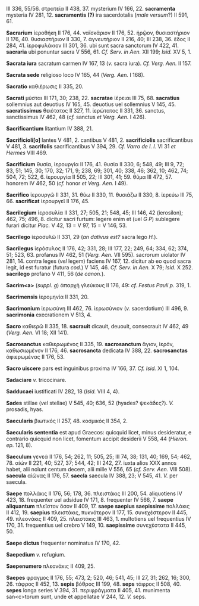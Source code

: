 III 336, 55/56. στρατεία II 438, 37. mysterium IV 166, 22.
**sacramenta** mysteria IV 281, 12. **sacramentis (?)** ira sacerdotalis
(*male versum*?) II 591, 61.

**Sacrarium** ἱεροθήκη II 176, 44. ναϊσκάριον II 176, 52. ἡρῷον,
θυσιαστήριον II 176, 40. θυσιαστήριον II 330, 7. ἁγνευτήριον II 216, 40;
III 238, 36. ἕδος II 284, 41. ἱεροφυλάκιον III 301, 36. ubi sunt sacra
sanctorum IV 422, 41. **sacraria** ubi ponuntur sacra V 556, 61. *Cf.
Serv. in Aen.* XII 199; *Isid.* XV 5, 1.

**Sacrata iura** sacratum carmen IV 167, 13 (*v.* sacra iura). *Cf.
Verg. Aen.* II 157.

**Sacrata sede** religioso loco IV 165, 44 (*Verg. Aen.* I 168).

**Sacratio** καθιέρωσις II 335, 20.

**Sacrati** μύσται III 171, 30; 238, 22. **sacratae** ἱέρειαι III 75,
68. **sacratius** sollemnius aut deuotius IV 165, 45. deuotius uel
sollemnius V 145, 45. **sacratissimus** θειότατος II 327, 11. ἱερώτατος
II 331, 36. sanctus, sanctissimus IV 462, 48 (*cf.* sanctus *et Verg.*
*Aen.* I 426).

**Sacrificantium** litantium IV 388, 21.

**Sacrificioli[o]** lantes V 481, 2. cantibus V 481, 2.
**sacrificiolis** sacrificantibus V 481, 3. **sacrifolis**
sacrificantibus V 394, 29. *Cf. Varro de l. l.* VI 31 *et Hermes* VIII
469.

**Sacrificium** θυσία, ἱερουργία II 176, 41. θυσία II 330, 6; 548, 49;
III 9, 72; 83, 51; 145, 30; 170, 32; 171, 9; 238, 69; 301, 40; 338, 46;
362, 10; 462, 74; 504, 72; 522, 6. ἱερουργία II 505, 22; III 301, 41;
59. θῦμα III 472, 57. honorem IV 462, 50 (*cf.* honor *et Verg. Aen.*
I 49).

**Sacrifico** ἱερουργῶ II 331, 31. θύω II 330, 11. θυσιάζω II 330, 8.
ἱερεύω III 75, 66. **sacrificat** ἱερουργεῖ II 176, 45.

**Sacrilegium** ἱεροσυλία II 331, 27; 505, 21; 548, 45; III 146, 42
(ierosilon); 462, 75; 496, 8. dicitur sacri furtum: legere enim et (uel
*G P*) sublegere furari dicitur *Plac.* V 42, 13 = V 97, 15 = V 146, 53.

**Sacrilego** ἱεροσυλῶ II 331, 29 (*an dativus est?* sacra lego *H.*).

**Sacrilegus** ἱερόσυλος II 176, 42; 331, 28; III 177, 22; 249, 64; 334,
62; 374, 51; 523, 63. profanus IV 462, 51 (*Verg. Aen.* VII 595).
sacrorum uiolator IV 281, 14. contra leges (*vel* legem) faciens IV 167,
12. dicitur ab eo quod sacra legit, id est furatur (futura *cod.*) V
145, 46. *Cf. Serv. in Aen.* X 79; *Isid.* X 252. **sacrilego** profano
V 411, 56 (*de canon.*).

**Sacrim\<a\>** (*suppl. g*) ἀπαρχὴ γλεύκους II 176, 49: *cf. Festus
Pauli p.* 319, 1.

**Sacrimensis** ἱερομηνία II 331, 20.

**Sacrimonium** ἱερωσύνη III 462, 76. ἱερωσύνιον (*v.* sacerdotium) III
496, 9. **sacrimonia** execrationem V 513, 4.

**Sacro** καθιερῶ II 335, 18. **sacrauit** dicauit, deuouit, consecrauit
IV 462, 49 (*Verg. Aen.* VI 18; XII 141).

**Sacrosanctus** καθιερωμένος II 335, 19. **sacrosanctum** ἅγιον, ἱερόν,
καθωσιωμένον II 176, 46. **sacrosancta** dedicata IV 388, 22.
**sacrosanctas** ἀφιερωμένας II 176, 53.

**Sacro uiscere** pars est inguinibus proxima IV 166, 37. *Cf. Isid.* XI
1, 104.

**Sadaciare** *v.* tricocinare.

**Sadducaei** iustificati IV 282, 18 (*Isid.* VIII 4, 4).

**Sades** stillae (*vel* stellae) V 545, 40; 636, 52 (hyades? ψεκάδες?).
*V.* prosadis, hyas.

**Saecularis** βιωτικός II 257, 48. κοσμικός II 354, 2.

**Saecularis sententia** est apud Graecos: quicquid licet, minus
desideratur, e contrario quicquid non licet, fomentum accipit desiderii
V 558, 44 (*Hieron. ep.* 121, 8).

**Saeculum** γενεά II 176, 54; 262, 11; 505, 25; III 74, 38; 131, 40;
169, 54; 462, 78. αἰών II 221, 40; 527, 37; 544, 42; III 242, 27. iuxta
alios XXX annos habet, alii nolunt centum decem, alii mille V 556, 65
(*cf. Serv. Aen.* VIII 508). **saecula** αἰῶνας II 176, 57. **saecla**
saecula IV 388, 23; V 545, 41. *V.* per saecula.

**Saepe** πολλάκις II 176, 56; 178, 36. πλειστάκις III 200, 54.
aliquotiens IV 423, 18. frequenter uel adsidue IV 171, 8. frequenter IV
566, 7. **saepe aliquantum** πλεῖστον ὅσον II 409, 17. **saepe saepius
saepissime** πολλάκις II 412, 19. **saepius** πλειστάκις, πυκνότερον II
177, 15. συνεχέστερον II 445, 49. πλεονάκις II 409, 25. πλειστάκις III
463, 1. multotiens uel frequentius IV 170, 31. frequentius uel crebro V
149, 10. **saepissime** συνεχέστατα II 445, 50.

**Saepe dictus** frequenter nominatus IV 170, 42.

**Saepedium** *v.* refugium.

**Saepenumero** πλεονάκις II 409, 25.

**Saepes** φραγμος II 176, 55; 473, 2; 520, 46; 541, 45; III 27, 31;
262, 16; 300, 26. τάφρος II 452, 13. **sepis** βόθρος III 199, 48.
**seps** τάφρος II 508, 40. **sepes** longa series V 394, 31.
περιφράγματα II 405, 41. munimenta san\<c\>torum sunt, unde et
appellatae V 244, 12. *V.* seps.
